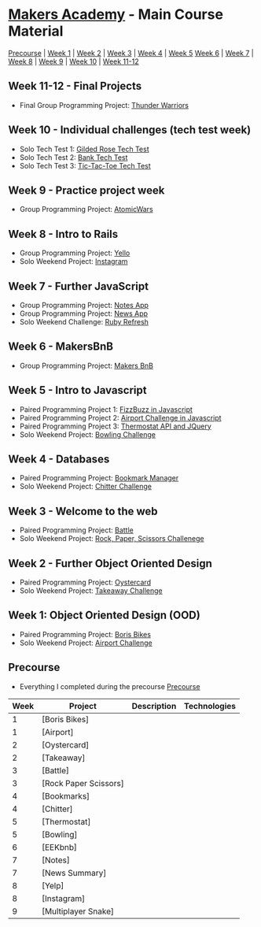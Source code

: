 # [Makers Academy](http://www.makersacademy.com) - Main Course Material

[Precourse](#Precourse) | [Week 1](#Week1) | [Week 2](#Week2) | [Week 3](#Week3) | [Week 4](#Week4) | [Week 5](#Week5)
[Week 6](#Week6) | [Week 7](#Week7) | [Week 8](#Week8) | [Week 9](#Week9) | [Week 10](#Week10) | [Week 11-12](#Week1112)

## <a name="Week1112">Week 11-12 - Final Projects</a>
* Final Group Programming Project: [Thunder Warriors]()

## <a name="Week10">Week 10 - Individual challenges (tech test week)</a>
* Solo Tech Test 1: [Gilded Rose Tech Test](https://github.com/emmpak/GildedRose_Refactoring_Kata)
* Solo Tech Test 2: [Bank Tech Test](https://github.com/emmpak/bank_tech_test)
* Solo Tech Test 3: [Tic-Tac-Toe Tech Test](https://github.com/emmpak/tic-tac-toe)

## <a name="Week9">Week 9 - Practice project week</a>
* Group Programming Project: [AtomicWars]()

## <a name="Week8">Week 8 - Intro to Rails</a>
* Group Programming Project: [Yello]()
* Solo Weekend Project: [Instagram](https://github.com/emmpak/instagram-challenge)

## <a name="Week7">Week 7 - Further JavaScript</a>
* Group Programming Project: [Notes App](https://github.com/emmpak/notes_app)
* Group Programming Project: [News App]()
* Solo Weekend Challenge: [Ruby Refresh](https://github.com/emmpak/ruby-refresher)

## <a name="Week6">Week 6 - MakersBnB</a>
* Group Programming Project: [Makers BnB](https://github.com/emmpak/EEEKbnb)

## <a name="Week5">Week 5 - Intro to Javascript</a>
* Paired Programming Project 1: [FizzBuzz in Javascript](https://github.com/emmpak/fizzbuzz_js)
* Paired Programming Project 2: [Airport Challenge in Javascript](https://github.com/emmpak/airport_challenge_js)
* Paired Programming Project 3: [Thermostat API and JQuery](https://github.com/emmpak/thermostat)
* Solo Weekend Project: [Bowling Challenge](https://github.com/emmpak/bowling-challenge)

## <a name="Week4">Week 4 - Databases</a>
* Paired Programming Project: [Bookmark Manager](https://github.com/emmpak/bookmark_manager)
* Solo Weekend Project: [Chitter Challenge](https://github.com/emmpak/chitter-challenge)

## <a name="Week3">Week 3 - Welcome to the web</a>
* Paired Programming Project: [Battle](https://github.com/emmpak/battle)
* Solo Weekend Project: [Rock, Paper, Scissors Challenege](https://github.com/emmpak/rps-challenge)

## <a name="Week2">Week 2 - Further Object Oriented Design</a>
* Paired Programming Project: [Oystercard](https://github.com/emmpak/oystercard)
* Solo Weekend Project: [Takeaway Challenge](https://github.com/emmpak/takeaway-challenge)

## <a name="Week1">Week 1: Object Oriented Design (OOD)</a>
* Paired Programming Project: [Boris Bikes](https://github.com/emmpak/boris-bikes)
* Solo Weekend Project: [Airport Challenge](https://github.com/emmpak/airport_challenge)

## <a name="Precourse">Precourse</a>
* Everything I completed during the precourse [Precourse](https://github.com/BenJohnCarson/Precourse)








| Week   | Project                | Description | Technologies |
|---     |---                     |---          |---           |
| 1      | [Boris Bikes]          |
| 1      | [Airport]              |
| 2      | [Oystercard]           |
| 2      | [Takeaway]             |
| 3      | [Battle]               |
| 3      | [Rock Paper Scissors]  |
| 4      | [Bookmarks]            |
| 4      | [Chitter]              |
| 5      | [Thermostat]           |
| 5      | [Bowling]              |
| 6      | [EEKbnb]
| 7      | [Notes]                |
| 7      | [News Summary]         |
| 8      | [Yelp]                 |
| 8      | [Instagram]            |
| 9      | [Multiplayer Snake]    |
